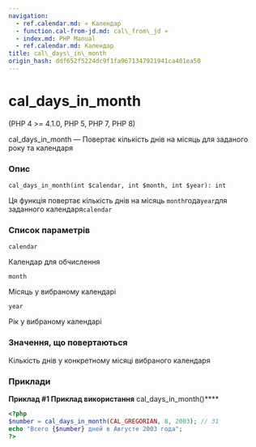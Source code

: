 ```yaml
---
navigation:
  - ref.calendar.md: « Календар
  - function.cal-from-jd.md: cal\_from\_jd »
  - index.md: PHP Manual
  - ref.calendar.md: Календар
title: cal\_days\_in\_month
origin_hash: ddf652f5224dc9f1fa9671347921941ca401ea50
---
```

# cal\_days\_in\_month

(PHP 4 >= 4.1.0, PHP 5, PHP 7, PHP 8)

cal\_days\_in\_month — Повертає кількість днів на місяць для заданого року та календаря

### Опис

```methodsynopsis
cal_days_in_month(int $calendar, int $month, int $year): int
```

Ця функція повертає кількість днів на місяць `month`года`year`для заданного календаря`calendar`

### Список параметрів

`calendar`

Календар для обчислення

`month`

Місяць у вибраному календарі

`year`

Рік у вибраному календарі

### Значення, що повертаються

Кількість днів у конкретному місяці вибраного календаря

### Приклади

**Приклад #1 Приклад використання** cal\_days\_in\_month()\*\*\*\*

```php
<?php
$number = cal_days_in_month(CAL_GREGORIAN, 8, 2003); // 31
echo "Всего {$number} дней в Августе 2003 года";
?>
```
